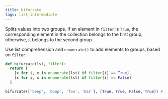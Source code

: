 ```yaml
---
title: bifurcate
tags: list,intermediate
---
```


Splits values into two groups. 
If an element in `filter` is `True`, the corresponding element in the collection belongs to the first group; otherwise, it belongs to the second group.

Use list comprehension and `enumerate()` to add elements to groups, based on `filter`.

```py
def bifurcate(lst, filter):
  return [
    [x for i, x in enumerate(lst) if filter[i] == True],
    [x for i, x in enumerate(lst) if filter[i] == False]
  ]
```

```py
bifurcate(['beep', 'boop', 'foo', 'bar'], [True, True, False, True]) # [ ['beep', 'boop', 'bar'], ['foo'] ]
```
